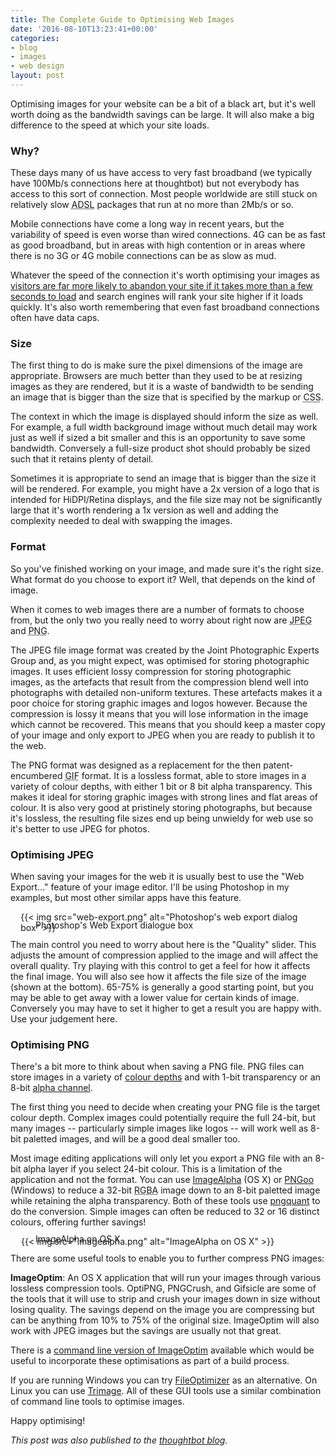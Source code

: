 ```yaml
---
title: The Complete Guide to Optimising Web Images
date: '2016-08-10T13:23:41+00:00'
categories:
- blog
- images
- web design
layout: post
---
```


Optimising images for your website can be a bit of a black art, but it's well
worth doing as the bandwidth savings can be large. It will also make a big
difference to the speed at which your site loads.

### Why?

These days many of us have access to very fast broadband (we typically have
100Mb/s connections here at thoughtbot) but not everybody has access to this
sort of connection. Most people worldwide are still stuck on relatively slow
<abbr title="Asymetric Digital Subscriber Line">ADSL</abbr> packages that run at
no more than 2Mb/s or so.

Mobile connections have come a long way in recent years, but the variability of
speed is even worse than wired connections. 4G can be as fast as good broadband,
but in areas with high contention or in areas where there is no 3G or 4G mobile
connections can be as slow as mud.

Whatever the speed of the connection it's worth optimising your images as
[visitors are far more likely to abandon your site if it takes more than a few
seconds to load](https://www.nngroup.com/articles/website-response-times/) and
search engines will rank your site higher if it loads quickly. It's also worth
remembering that even fast broadband connections often have data caps.

<!--more-->

### Size

The first thing to do is make sure the pixel dimensions of the image are
appropriate. Browsers are much better than they used to be at resizing images as
they are rendered, but it is a waste of bandwidth to be sending an image that is
bigger than the size that is specified by the markup or <abbr title="Cascading
Style Sheets">CSS</abbr>.

The context in which the image is displayed should inform the size as well. For
example, a full width background image without much detail may work just as well
if sized a bit smaller and this is an opportunity to save some bandwidth.
Conversely a full-size product shot should probably be sized such that it
retains plenty of detail.

Sometimes it is appropriate to send an image that is bigger than the size it
will be rendered. For example, you might have a 2x version of a logo that is
intended for HiDPI/Retina displays, and the file size may not be significantly
large that it's worth rendering a 1x version as well and adding the complexity
needed to deal with swapping the images.

### Format

So you've finished working on your image, and made sure it's the right size.
What format do you choose to export it? Well, that depends on the kind of image.

When it comes to web images there are a number of formats to choose from, but
the only two you really need to worry about right now are <abbr title="Joint
Photographic Experts Group">JPEG</abbr> and <abbr title="Portable Network
Graphic">PNG</abbr>.

The JPEG file image format was created by the Joint Photographic Experts Group
and, as you might expect, was optimised for storing photographic images. It uses
efficient lossy compression for storing photographic images, as the artefacts
that result from the compression blend well into photographs with detailed
non-uniform textures. These artefacts makes it a poor choice for storing graphic
images and logos however. Because the compression is lossy it means that you
will lose information in the image which cannot be recovered. This means that
you should keep a master copy of your image and only export to JPEG when you are
ready to publish it to the web.

The PNG format was designed as a replacement for the then patent-encumbered
<abbr title="Graphics Interchange Format">GIF</abbr> format. It is a lossless
format, able to store images in a variety of colour depths, with either 1 bit or
8 bit alpha transparency. This makes it ideal for storing graphic images with
strong lines and flat areas of colour. It is also very good at pristinely
storing photographs, but because it's lossless, the resulting file sizes end up
being unwieldy for web use so it's better to use JPEG for photos.

### Optimising JPEG

When saving your images for the web it is usually best to use the "Web
Export..." feature of your image editor. I'll be using Photoshop in my examples,
but most other similar apps have this feature.

<figure>
  <div style="margin-left: -5.6%; margin-right: -5.7%; margin-bottom: -5%;">
    {{< img src="web-export.png" alt="Photoshop's web export dialog box" >}}
  </div>
  <figcaption>Photoshop's Web Export dialogue box</figcaption>
</figure>

The main control you need to worry about here is the "Quality" slider. This
adjusts the amount of compression applied to the image and will affect the
overall quality. Try playing with this control to get a feel for how it affects
the final image. You will also see how it affects the file size of the image
(shown at the bottom). 65-75% is generally a good starting point, but you may be
able to get away with a lower value for certain kinds of image. Conversely you
may have to set it higher to get a result you are happy with. Use your judgement
here.

### Optimising PNG

There's a bit more to think about when saving a PNG file. PNG files can store
images in a variety of [colour
depths](https://en.wikipedia.org/wiki/Color_depth) and with 1-bit transparency
or an 8-bit [alpha channel](https://en.wikipedia.org/wiki/Alpha_compositing).

The first thing you need to decide when creating your PNG file is the target
colour depth. Complex images could potentially require the full 24-bit, but many
images -- particularly simple images like logos -- will work well as 8-bit
paletted images, and will be a good deal smaller too.

Most image editing applications will only let you export a PNG file with an
8-bit alpha layer if you select 24-bit colour. This is a limitation of the
application and not the format. You can use [ImageAlpha](http://pngmini.com) (OS
X) or [PNGoo](http://pngquant.org/PNGoo.0.1.1.zip) (Windows) to reduce a 32-bit
<abbr title="Red Green Blue Alpha">RGBA</abbr> image down to an 8-bit paletted
image while retaining the alpha transparency. Both of these tools use
[pngquant](http://pngquant.org) to do the conversion. Simple images can often be
reduced to 32 or 16 distinct colours, offering further savings!

<figure>
  <div style="margin-left: -5.4%; margin-right: -5.5%; margin-bottom: -5%;">
    {{< img src="imagealpha.png" alt="ImageAlpha on OS X" >}}
  </div>
  <figcaption>ImageAlpha on OS X</figcaption>
</figure>

There are some useful tools to enable you to further compress PNG images:

**ImageOptim**: An OS X application that will run your images through various
lossless compression tools. OptiPNG, PNGCrush, and Gifsicle are some of the
tools that it will use to strip and crush your images down in size without
losing quality. The savings depend on the image you are compressing but can be
anything from 10% to 75% of the original size. ImageOptim will also work with
JPEG images but the savings are usually not that great.

There is a [command line version of
ImageOptim](https://github.com/JamieMason/ImageOptim-CLI) available which would
be useful to incorporate these optimisations as part of a build process.

If you are running Windows you can try
[FileOptimizer](http://nikkhokkho.sourceforge.net/static.php?page=FileOptimizer)
as an alternative. On Linux you can use [Trimage](https://trimage.org). All of
these GUI tools use a similar combination of command line tools to optimise
images.

Happy optimising!

*This post was also published to the [thoughtbot
blog](https://robots.thoughtbot.com/the-complete-guide-to-optimising-web-images).*
